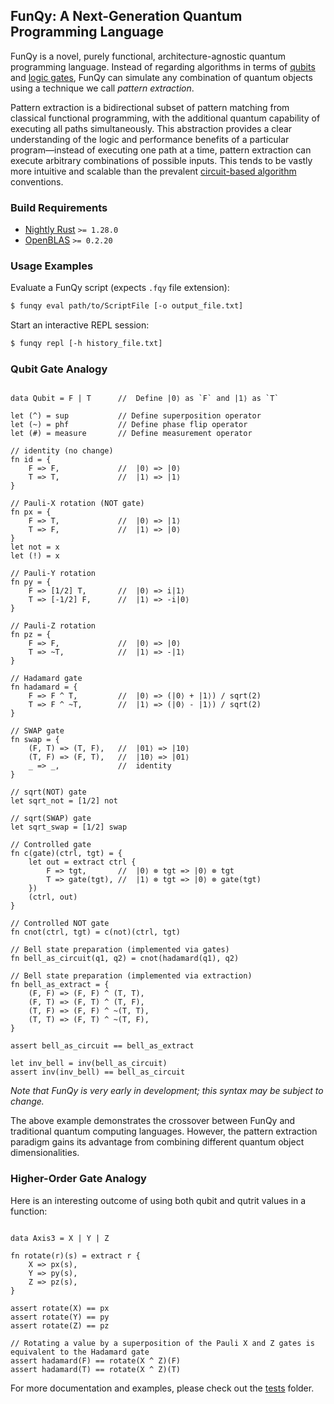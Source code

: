 ## FunQy: A Next-Generation Quantum Programming Language

FunQy is a novel, purely functional, architecture-agnostic quantum programming language. 
Instead of regarding algorithms in terms of [qubits](https://en.wikipedia.org/wiki/Qubit) and [logic gates](https://en.wikipedia.org/wiki/Quantum_logic_gate), 
FunQy can simulate any combination of quantum objects using a technique we call _pattern extraction_. 

Pattern extraction is a bidirectional subset of pattern matching from classical functional programming, 
with the additional quantum capability of executing all paths simultaneously. 
This abstraction provides a clear understanding of the logic and performance benefits of a particular program—instead
of executing one path at a time, pattern extraction can execute arbitrary combinations of possible inputs. 
This tends to be vastly more intuitive and scalable than the prevalent [circuit-based algorithm](https://arxiv.org/abs/1804.03719) conventions. 

### Build Requirements

- [Nightly Rust](https://doc.rust-lang.org/1.15.1/book/nightly-rust.html) `>= 1.28.0`
- [OpenBLAS](https://github.com/xianyi/OpenBLAS/wiki/Installation-Guide) `>= 0.2.20`

### Usage Examples

Evaluate a FunQy script (expects `.fqy` file extension):
```sh
$ funqy eval path/to/ScriptFile [-o output_file.txt]
```

Start an interactive REPL session:
```sh
$ funqy repl [-h history_file.txt]
```

### Qubit Gate Analogy

```

data Qubit = F | T		//	Define |0⟩ as `F` and |1⟩ as `T`

let (^) = sup			// Define superposition operator
let (~) = phf			// Define phase flip operator
let (#) = measure		// Define measurement operator

// identity (no change)
fn id = {
	F => F,				//	|0⟩ => |0⟩
	T => T,				//	|1⟩ => |1⟩
}

// Pauli-X rotation (NOT gate)
fn px = {
	F => T,				//	|0⟩ => |1⟩
	T => F,				//	|1⟩ => |0⟩
}
let not = x
let (!) = x

// Pauli-Y rotation
fn py = {
	F => [1/2] T,		//	|0⟩ => i|1⟩
	T => [-1/2] F,		//	|1⟩ => -i|0⟩
}

// Pauli-Z rotation
fn pz = {
	F => F,				//	|0⟩ => |0⟩
	T => ~T,			//	|1⟩ => -|1⟩
}

// Hadamard gate
fn hadamard = {
	F => F ^ T, 		//	|0⟩ => (|0⟩ + |1⟩) / sqrt(2)
	T => F ^ ~T,		//	|1⟩ => (|0⟩ - |1⟩) / sqrt(2)
}

// SWAP gate
fn swap = {
	(F, T) => (T, F), 	//	|01⟩ => |10⟩
	(T, F) => (F, T),	//	|10⟩ => |01⟩
	_ => _,				//	identity
}

// sqrt(NOT) gate
let sqrt_not = [1/2] not

// sqrt(SWAP) gate
let sqrt_swap = [1/2] swap

// Controlled gate
fn c(gate)(ctrl, tgt) = {
	let out = extract ctrl {
		F => tgt, 		//	|0⟩ ⊗ tgt => |0⟩ ⊗ tgt 
		T => gate(tgt),	//	|1⟩ ⊗ tgt => |0⟩ ⊗ gate(tgt)
	})
	(ctrl, out)
}

// Controlled NOT gate
fn cnot(ctrl, tgt) = c(not)(ctrl, tgt)

// Bell state preparation (implemented via gates)
fn bell_as_circuit(q1, q2) = cnot(hadamard(q1), q2)

// Bell state preparation (implemented via extraction)
fn bell_as_extract = {
	(F, F) => (F, F) ^ (T, T),
	(F, T) => (F, T) ^ (T, F),
	(T, F) => (F, F) ^ ~(T, T),
	(T, T) => (F, T) ^ ~(T, F),
}

assert bell_as_circuit == bell_as_extract

let inv_bell = inv(bell_as_circuit)
assert inv(inv_bell) == bell_as_circuit

```

_Note that FunQy is very early in development; this syntax may be subject to change._

The above example demonstrates the crossover between FunQy and traditional quantum computing languages. 
However, the pattern extraction paradigm gains its advantage from combining different quantum object dimensionalities. 

### Higher-Order Gate Analogy

Here is an interesting outcome of using both qubit and qutrit values in a function:

```

data Axis3 = X | Y | Z

fn rotate(r)(s) = extract r {
	X => px(s),
	Y => py(s),
	Z => pz(s),
}

assert rotate(X) == px
assert rotate(Y) == py
assert rotate(Z) == pz

// Rotating a value by a superposition of the Pauli X and Z gates is equivalent to the Hadamard gate
assert hadamard(F) == rotate(X ^ Z)(F)
assert hadamard(T) == rotate(X ^ Z)(T)

```

For more documentation and examples, please check out the [tests](tree/master/tests) folder. 
